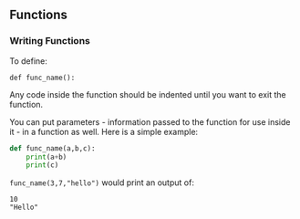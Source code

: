 ## Functions

### Writing Functions

To define: 

	def func_name():
	
Any code inside the function should be indented until you want to exit the function.

You can put parameters - information passed to the function for use inside it - in a function as well. Here is a simple example: 

```python
def func_name(a,b,c):
	print(a+b)
	print(c)
```	

`func_name(3,7,"hello")` would print an output of:

	10
	"Hello"